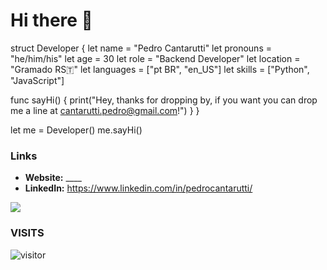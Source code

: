 # Hi there 👋

struct Developer {
  let name = "Pedro Cantarutti"
  let pronouns = "he/him/his"
  let age = 30
  let role = "Backend Developer"
  let location = "Gramado RS🇹"
  let languages = ["pt BR", "en_US"]
  let skills = ["Python", "JavaScript"]
  
  func sayHi() {
    print("Hey, thanks for dropping by, if you want you can drop me a line at cantarutti.pedro@gmail.com!")
  }
}

let me = Developer()
me.sayHi()



### Links

- **Website:** ____
- **LinkedIn:** https://www.linkedin.com/in/pedrocantarutti/

<div>
  <img heigth="180em" src="https://github-readme-stats.vercel.app/api/top-langs/?username=pedrocantarutti&layout=compact&langs_count=16"/> 
 </div>
 
 ### VISITS
![visitor](https://profile-counter.glitch.me/pedrocantarutti/count.svg)
